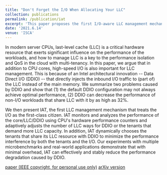 ```yaml
---
title: "Don't Forget the I/O When Allocating Your LLC"
collection: publications
permalink: /publication/iat
excerpt: 'This paper proposes the first I/O-aware LLC management mechanism for performance isolation in DDIO-enable platform. [paper (IEEE copyright, for personal use only)](https://YifanYuan3.github.io/files/iat-isca21.pdf) [arXiv version](https://arxiv.org/abs/2007.04552)'
date: '2021.6.14'
venue: 'ISCA'
---
```

In modern server CPUs, last-level cache (LLC) is a critical hardware resource that exerts significant influence on the performance of the workloads, and how to manage LLC is a key to the performance isolation and QoS in the cloud with multi-tenancy. In this paper, we argue that in addition to CPU cores, high-speed I/O is also important for LLC management. This is because of an Intel architectural innovation -- Data Direct I/O (DDIO) -- that directly injects the inbound I/O traffic to (part of) the LLC instead of the main memory. We summarize two problems caused by DDIO and show that (1) the default DDIO configuration may not always achieve optimal performance, (2) DDIO can decrease the performance of non-I/O workloads that share LLC with it by as high as 32%.

We then present IAT, the first LLC management mechanism that treats the I/O as the first-class citizen. IAT monitors and analyzes the performance of the core/LLC/DDIO using CPU's hardware performance counters and adaptively adjusts the number of LLC ways for DDIO or the tenants that demand more LLC capacity. In addition, IAT dynamically chooses the tenants that share its LLC resource with DDIO to minimize the performance interference by both the tenants and the I/O. Our experiments with multiple microbenchmarks and real-world applications demonstrate that with minimal overhead, IAT can effectively and stably reduce the performance degradation caused by DDIO.

[paper (IEEE copyright, for personal use only)](https://YifanYuan3.github.io/files/iat-isca21.pdf)
[arXiv version](https://arxiv.org/abs/2007.04552)